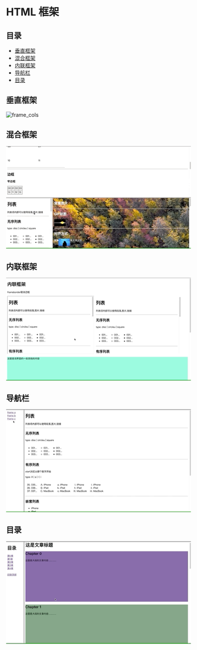 # HTML 框架

## 目录

- [垂直框架](#垂直框架)
- [混合框架](#混合框架)
- [内联框架](#内联框架)
- [导航栏](#导航栏)
- [目录](#目录)

<a name="垂直框架"></a>

## 垂直框架

![frame_cols](ScreenShots/frame_col.gif)

<a name="混合框架"></a>

## 混合框架

![frame_mixed](ScreenShots/frame_mixed.gif)

<a name="内联框架"></a>

## 内联框架

![内联框架](ScreenShots/inline.gif)

<a name="导航栏"></a>

## 导航栏

![导航栏](ScreenShots/navigation.gif)

<a name="目录"></a>

## 目录

![目录](ScreenShots/catalogue.gif)
